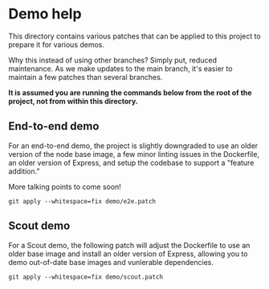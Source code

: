 # Demo help

This directory contains various patches that can be applied to this project to prepare it for various demos.

Why this instead of using other branches? Simply put, reduced maintenance. As we make updates to the main branch, it's easier to maintain a few patches than several branches.

**It is assumed you are running the commands below from the root of the project, not from within this directory.**

## End-to-end demo

For an end-to-end demo, the project is slightly downgraded to use an older version of the node base image, a few minor linting issues in the Dockerfile, an older version of Express, and setup the codebase to support a "feature addition."

More talking points to come soon!

```console
git apply --whitespace=fix demo/e2e.patch
```

## Scout demo

For a Scout demo, the following patch will adjust the Dockerfile to use an older base image and install an older version of Express, allowing you to demo out-of-date base images and vunlerable dependencies.

```console
git apply --whitespace=fix demo/scout.patch
```
